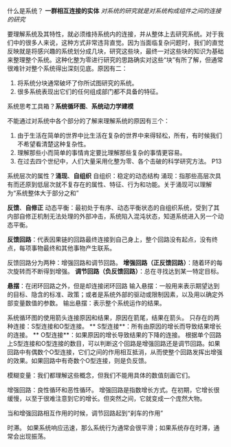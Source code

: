 什么是系统？ **一群相互连接的实体** 
*对系统的研究就是对系统构成组件之间的连接的研究*

要理解系统及其特性，就必须维持系统内的连接，并从整体上去研究系统。对于我们中的很多人来说，这种方式非常违背直觉。因为当面临复杂问题时，我们的直觉反映就是将感兴趣的系统划分成几块，研究这些块，最终一对这些块的知识为基础来整理整个系统。这种化整为零进行研究的思路确实对这些“块”有所了解，但通常很难针对整个系统得出深刻见底。原因有二：
1. 将系统分块通常破坏了你所试图研究的系统。
2. 很多系统表现出它们的任何组成部门都不具备的特征。

系统思考工具箱？**系统循环图**、**系统动力学建模**

不能通过对系统中各个部分的了解来理解系统的原因有三个：
1. 由于生活在简单的世界中比生活在复杂的世界中来得轻松，所有，有时候我们不希望看清楚这种复杂性。
2. 理解那些小而简单的事情肯定要比理解那些复杂的事情更容易。
3. 在过去四个世纪中，人们大量采用化整为零、各个击破的科学研究方法。
P13

系统层次的属性？**涌现**、**自组织**
自组织：稳定的动态结构
涌现：指那些高层次具有而还原到低层次就不复存在的属性、特征、行为和功能。关于涌现可以理解为“系统整体大于部分之和”

**反馈**、**自修正**
动态平衡：最初处于有序、动态平衡状态的自组织系统，受到了其内部自修正机制无法处理的外部冲击，系统陷入混沌状态，知道系统进入另一个动态平衡。

**反馈回路**：代表因果链的回路最终连接到自己身上，整个回路没有起点，没有终点，每项事物最终和其他事物产生联系。

反馈回路分为两种：增强回路和调节回路。
**增强回路（正反馈回路）**：随着环的每次旋转而不断得到增强。
**调节回路（负反馈回路）**：总在寻找达到某一特定目标。

**悬摆**：在闭环回路之外，但是却连接闭环回路
输入悬摆：一般用来表示期望达到的目标、隐含的标准、政策；或者是系统外部的驱动或限制因素，以及用以确定外部变量数值的参数。
输出悬摆：表示整个系统运作的结果。

系统循环图的使用箭头连接原因和结果，原因在箭尾，结果在箭头。
只存在的两种连接：S型连接和O型连接。
** S型连接**：所有由原因的增长而导致结果增长的连接。
** O型连接**：如果原因的增长导致结果的下降的连接。
根据单个回路上S型连接和O型连接的数目，可以判断这个回路是增强回路还是调节回路。如果回路中有偶数个O型连接，它们之间的作用相互抵消，从而使整个回路发挥出增强的效果。如果回路中有奇数个O型连接，则是负反馈。

模糊变量：我们都理解这些概念，但我们不能用具体的数值刻画它们。

增强回路：良性循环和恶性循环。
增强回路是指数增长方式。在初期，它增长很缓慢，以至于很难注意到它的增长。但突然之间，它就变成一个庞然大物。

当和增强回路相互作用的时候，调节回路起到“刹车的作用”

时滞。
如果系统响应迅速，那么系统行为通常会很平滑；如果系统存在时滞，通常会出现振荡。



















